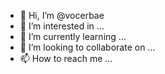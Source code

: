 - 👋 Hi, I’m @vocerbae
- 👀 I’m interested in ...
- 🌱 I’m currently learning ...
- 💞️ I’m looking to collaborate on ...
- 📫 How to reach me ...

<!---
vocerbae/vocerbae is a ✨ special ✨ repository because its `README.md` (this file) appears on your GitHub profile.
You can click the Preview link to take a look at your changes.
--->
